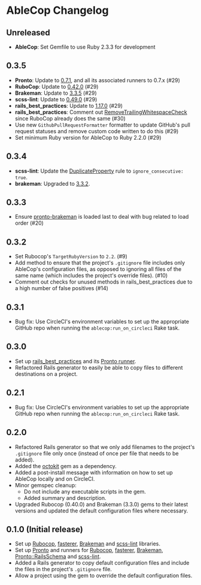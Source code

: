 # AbleCop Changelog

## Unreleased

- **AbleCop**: Set Gemfile to use Ruby 2.3.3 for development

## 0.3.5

- **Pronto**: Update to [0.7.1](https://github.com/mmozuras/pronto/blob/master/CHANGELOG.md#071), and all its associated runners to 0.7.x (#29)
- **RuboCop**: Update to [0.42.0](https://github.com/bbatsov/rubocop/blob/master/CHANGELOG.md#0420-2016-07-25) (#29)
- **Brakeman**: Update to [3.3.5](https://github.com/presidentbeef/brakeman/blob/master/CHANGES) (#29)
- **scss-lint**: Update to [0.49.0](https://github.com/brigade/scss-lint/blob/master/CHANGELOG.md#0490) (#29)
- **rails_best_practices**: Update to [1.17.0](https://github.com/railsbp/rails_best_practices/blob/master/CHANGELOG.md#1170-2016-07-14) (#29)
- **rails_best_practices**: Comment out [RemoveTrailingWhitespaceCheck](http://rails-bestpractices.com/posts/2010/12/02/remove-trailing-whitespace/) since RuboCop already does the same (#30)
- Use new `GithubPullRequestFormatter` formatter to update GitHub's pull request statuses and remove custom code written to do this (#29)
- Set minimum Ruby version for AbleCop to Ruby 2.2.0 (#29)


## 0.3.4

- **scss-lint**: Update the [DuplicateProperty](https://github.com/brigade/scss-lint/blob/master/lib/scss_lint/linter/README.md#duplicateproperty) rule to `ignore_consecutive: true`.
- **brakeman**: Upgraded to [3.3.2](http://brakemanscanner.org/blog/2016/06/10/brakeman-3-dot-3-2-released/).

## 0.3.3

- Ensure [pronto-brakeman](https://github.com/mmozuras/pronto-brakeman) is loaded last to deal with bug related to load order (#20)

## 0.3.2

- Set Rubocop's `TargetRubyVersion` to `2.2`. (#9)
- Add method to ensure that the project's `.gitignore` file includes only AbleCop's configuration files, as opposed to ignoring all files of the same name (which includes the project's override files). (#10)
- Comment out checks for unused methods in rails_best_practices due to a high number of false positives (#14)

## 0.3.1

- Bug fix: Use CircleCI's environment variables to set up the appropriate GitHub repo when running the `ablecop:run_on_circleci` Rake task.

## 0.3.0

- Set up [rails_best_practices](https://github.com/railsbp/rails_best_practices) and its [Pronto runner](https://github.com/mmozuras/pronto-rails_best_practices).
- Refactored Rails generator to easily be able to copy files to different destinations on a project.

## 0.2.1

- Bug fix: Use CircleCI's environment variables to set up the appropriate GitHub repo when running the `ablecop:run_on_circleci` Rake task.

## 0.2.0

- Refactored Rails generator so that we only add filenames to the project's `.gitignore` file only once (instead of once per file that needs to be added).
- Added the [octokit](https://github.com/octokit/octokit.rb) gem as a dependency.
- Added a post-install message with information on how to set up AbleCop locally and on CircleCI.
- Minor gemspec cleanup:
  - Do not include any executable scripts in the gem.
  - Added summary and description.
- Upgraded Rubocop (0.40.0) and Brakeman (3.3.0) gems to their latest versions and updated the default configuration files where necessary.

## 0.1.0 (Initial release)

- Set up [Rubocop](https://github.com/bbatsov/rubocop), [fasterer](https://github.com/DamirSvrtan/fasterer), [Brakeman](https://github.com/presidentbeef/brakeman) and [scss-lint](https://github.com/brigade/scss-lint) libraries.
- Set up [Pronto](https://github.com/mmozuras/pronto) and runners for [Rubocop](https://github.com/mmozuras/pronto-rubocop), [fasterer](https://github.com/mmozuras/pronto-fasterer), [Brakeman](https://github.com/mmozuras/pronto-brakeman), [Pronto::RailsSchema](https://github.com/raimondasv/pronto-rails_schema) and [scss-lint](https://github.com/mmozuras/pronto-scss).
- Added a Rails generator to copy default configuration files and include the files in the project's `.gitignore` file.
- Allow a project using the gem to override the default configuration files.
